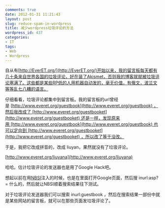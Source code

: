 ```yaml
---
comments: true
date: 2012-01-31 11:21:43
layout: post
slug: reduce-spam-in-wordpress
title: 减少wordpress垃圾评论的方法
wordpress_id: 437
categories:
- IT
tags:
- Web
- Wordpress
---
```


自从有[http://EverET.org/](http://EverET.org/)开始以来，我的留言板每天都有几十条来自世界各国的垃圾评论，好在装了Akismet，否则我的博客就就被垃圾评论塞满了。这些都是某些RP低的人用机器自动发的，毫无价值，有俄文，波兰文等等乱七八糟的语言。

仔细看看，垃圾评论都集中到留言板。我的留言板的url曾经是 [http://www.everet.org/guestbook](http://www.everet.org/guestbook) ，然后我改成了 [http://www.everet.org/guestbooket](http://www.everet.org/guestbooket) 还是一样，发现原来用 [http://www.everet.org/guestbook](http://www.everet.org/guestbook) 也可以定向到 [http://www.everet.org/guestbooket](http://www.everet.org/guestbooket) ，所以改了等于没改。

于是，我把它改成拼音的，改成 liuyan，果然就没有了垃圾评论。

[http://www.everet.org/liuyana](http://www.everet.org/liuyana)

哈哈。估计垃圾评论的发送器也是用了Google Hack吧。

想起以前在用[NBSI](http://baike.baidu.com/view/535826.html?tp=6_11)注入的时候，也是在里面打开Google页面，然后搜 inurl:asp?= 什么的，然后就让NBSI顺着搜索结果往下测试。

对于垃圾评论发送器我们可以搜索 inurl:guestbook ，然后在搜索结果一部份中就是某些网站的留言板，就可以在那些页面发垃圾评论了。
